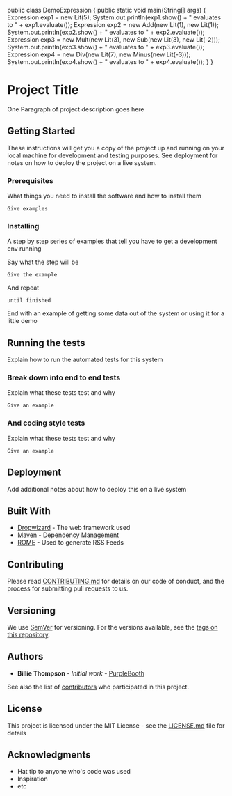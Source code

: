 
public class DemoExpression {
	public static void main(String[] args) {
		   Expression exp1 = new Lit(5);
		   System.out.println(exp1.show() + " evaluates to " + exp1.evaluate());
		   Expression exp2 = new Add(new Lit(1), new Lit(1));
		   System.out.println(exp2.show() + " evaluates to " + exp2.evaluate());
		   Expression exp3 = new Mult(new Lit(3), new Sub(new Lit(3), new Lit(-2)));
		   System.out.println(exp3.show() + " evaluates to " + exp3.evaluate());
		   Expression exp4 = new Div(new Lit(7), new Minus(new Lit(-3)));
		   System.out.println(exp4.show() + " evaluates to " + exp4.evaluate());
	}
}

# Project Title

One Paragraph of project description goes here

## Getting Started

These instructions will get you a copy of the project up and running on your local machine for development and testing purposes. See deployment for notes on how to deploy the project on a live system.

### Prerequisites

What things you need to install the software and how to install them

```
Give examples
```

### Installing

A step by step series of examples that tell you have to get a development env running

Say what the step will be

```
Give the example
```

And repeat

```
until finished
```

End with an example of getting some data out of the system or using it for a little demo

## Running the tests

Explain how to run the automated tests for this system

### Break down into end to end tests

Explain what these tests test and why

```
Give an example
```

### And coding style tests

Explain what these tests test and why

```
Give an example
```

## Deployment

Add additional notes about how to deploy this on a live system

## Built With

* [Dropwizard](http://www.dropwizard.io/1.0.2/docs/) - The web framework used
* [Maven](https://maven.apache.org/) - Dependency Management
* [ROME](https://rometools.github.io/rome/) - Used to generate RSS Feeds

## Contributing

Please read [CONTRIBUTING.md](https://gist.github.com/PurpleBooth/b24679402957c63ec426) for details on our code of conduct, and the process for submitting pull requests to us.

## Versioning

We use [SemVer](http://semver.org/) for versioning. For the versions available, see the [tags on this repository](https://github.com/your/project/tags). 

## Authors

* **Billie Thompson** - *Initial work* - [PurpleBooth](https://github.com/PurpleBooth)

See also the list of [contributors](https://github.com/your/project/contributors) who participated in this project.

## License

This project is licensed under the MIT License - see the [LICENSE.md](LICENSE.md) file for details

## Acknowledgments

* Hat tip to anyone who's code was used
* Inspiration
* etc

